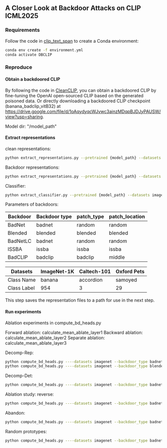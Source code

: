 ## A Closer Look at Backdoor Attacks on CLIP ICML2025

### Requirements

Follow the code in [clip_text_span](https://github.com/yossigandelsman/clip_text_span) to create a Conda environment:
```bash
conda env create -f environment.yml
conda activate DBCLIP
```

### Reproduce

#### Obtain a backdoored CLIP

By following the code in [CleanCLIP](https://github.com/nishadsinghi/CleanCLIP), you can obtain a backdoored CLIP by fine-tuning the OpenAI open-sourced CLIP based on the generated poisoned data. Or directly downloading a backdoored CLIP checkpoint (banana_badclip_vitB32) at https://drive.google.com/file/d/1oAqydyqcWJvwc3ainzMDqpBJDJyPAUSW/view?usp=sharing.

Model dir: "/model_path"

#### Extract representations

clean representations: 
```bash
python extract_representations.py --pretrained {model_path} --datasets imagenet --backdoor_type badnet --patch_type random --patch_location random --target_label 954
```

Backdoor representations: 
```bash
python extract_representations.py --pretrained {model_path} --datasets imagenet --backdoor_type badnet --patch_type random --patch_location random --target_label 954 --add_backdoor
```

Classifier: 
```bash
python extract_classifier.py --pretrained {model_path} --datasets imagenet --backdoor_type badnet --target_label 954
```

Parameters of backdoors:

| Backdoor | Backdoor type | patch_type|patch_location|
|--------|--------|--------|--------|
|BadNet | badnet | random | random|
| Blended | blended | blended | blended|
| BadNetLC | badnet | random |random |
| ISSBA |issba  | issba |issba |
| BadCLIP | badclip | badclip | middle|

|Datasets|ImageNet-1K | Caltech-101|Oxford Pets |
|--------|--------|--------|--------|
|Class Name| banana | accordion  |  samoyed |
|Class Label|  954 |  3 | 29 |


This step saves the representation files to a path for use in the next step.

#### Run experiments

Ablation experiments in compute_bd_heads.py 

Forward ablation: calculate_mean_ablate_layer1
Backward ablation: calculate_mean_ablate_layer2
Separate ablation: calculate_mean_ablate_layer3

Decomp-Rep:

```bash
python compute_bd_heads.py ----datasets imagenet --backdoor_type badnet --target_label 954 --head_ablation mean_ablate --ablate_means edit
python compute_bd_heads.py ----datasets imagenet --backdoor_type blended --target_label 954 --mlp_ablation mean_ablate
```

Decomp-Det:
```bash
python compute_bd_heads.py ----datasets imagenet --backdoor_type badnet --target_label 954 --head_ablation mean_ablate --ablate_means detect
```

Ablation study:
reverse: 
```bash
python compute_bd_heads.py ----datasets imagenet --backdoor_type badnet --target_label 954 --head_ablation mean_ablate --ablate_means reverse
```

Abandon: 
```bash
python compute_bd_heads.py ----datasets imagenet --backdoor_type badnet --target_label 954 --head_ablation zero_value_ablate --ablate_means edit
```

Random prototypes: 
```bash
python compute_bd_heads.py ----datasets imagenet --backdoor_type badnet --target_label 954 --head_ablation random_value_ablate --ablate_means edit
```


